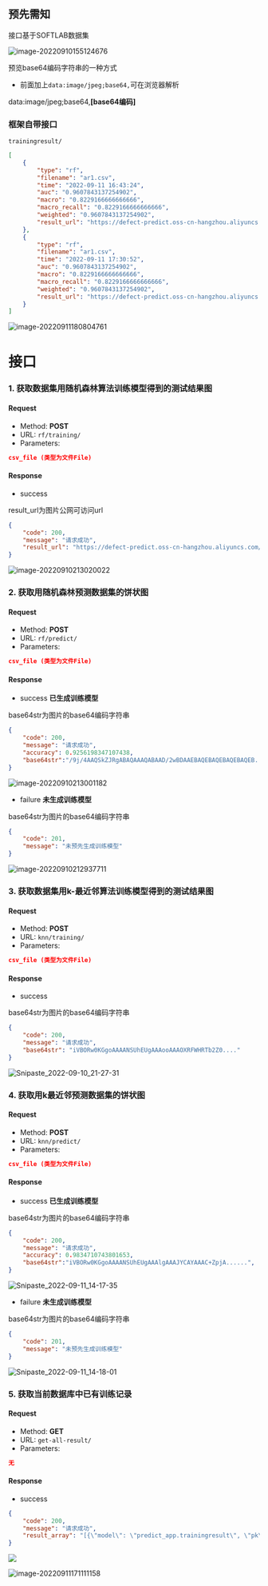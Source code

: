 ## 预先需知

接口基于SOFTLAB数据集

![image-20220910155124676](https://ressmatthew-picture-cloud-storage.oss-cn-hangzhou.aliyuncs.com/img/image-20220910155124676.png)



预览base64编码字符串的一种方式

* 前面加上`data:image/jpeg;base64,`可在浏览器解析

data:image/jpeg;base64,**[base64编码]**



### 框架自带接口

`trainingresult/`

```json
[
    {
        "type": "rf",
        "filename": "ar1.csv",
        "time": "2022-09-11 16:43:24",
        "auc": "0.9607843137254902",
        "macro": "0.8229166666666666",
        "macro_recall": "0.8229166666666666",
        "weighted": "0.9607843137254902",
        "result_url": "https://defect-predict.oss-cn-hangzhou.aliyuncs.com/images/cc6905d8-31ad-11ed-a318-acde48001122.png"
    },
    {
        "type": "rf",
        "filename": "ar1.csv",
        "time": "2022-09-11 17:30:52",
        "auc": "0.9607843137254902",
        "macro": "0.8229166666666666",
        "macro_recall": "0.8229166666666666",
        "weighted": "0.9607843137254902",
        "result_url": "https://defect-predict.oss-cn-hangzhou.aliyuncs.com/images/6db2d7ec-31b4-11ed-94b8-acde48001122.png"
    }
]
```

![image-20220911180804761](https://ressmatthew-picture-cloud-storage.oss-cn-hangzhou.aliyuncs.com/img/image-20220911180804761.png)



# 接口

### 1. 获取数据集用随机森林算法训练模型得到的测试结果图

#### Request

- Method: **POST**
- URL: `rf/training/`
- Parameters:

```json
csv_file (类型为文件File)
```



#### Response

- success         

result_url为图片公网可访问url

```json
{
    "code": 200,
    "message": "请求成功",
    "result_url": "https://defect-predict.oss-cn-hangzhou.aliyuncs.com/images/cc6905d8-31ad-11ed-a318-acde48001122.png"
}
```



![image-20220910213020022](https://ressmatthew-picture-cloud-storage.oss-cn-hangzhou.aliyuncs.com/img/image-20220910213020022.png)



### 2. 获取用随机森林预测数据集的饼状图

#### Request

- Method: **POST**
- URL: `rf/predict/`
- Parameters:

```json
csv_file (类型为文件File)
```



#### Response

- success  **已生成训练模型**        

base64str为图片的base64编码字符串

```json
{
    "code": 200,
    "message": "请求成功",
    "accuracy": 0.9256198347107438,
    "base64str":"/9j/4AAQSkZJRgABAQAAAQABAAD/2wBDAAEBAQEBAQEBAQEBAQEB......",
}
```

![image-20220910213001182](https://ressmatthew-picture-cloud-storage.oss-cn-hangzhou.aliyuncs.com/img/image-20220910213001182.png)

- failure  **未生成训练模型**        

base64str为图片的base64编码字符串

```json
{
    "code": 201,
    "message": "未预先生成训练模型"
}
```



![image-20220910212937711](https://ressmatthew-picture-cloud-storage.oss-cn-hangzhou.aliyuncs.com/img/image-20220910212937711.png)

### 3. 获取数据集用k-最近邻算法训练模型得到的测试结果图

#### Request

- Method: **POST**
- URL: `knn/training/`
- Parameters:

```json
csv_file (类型为文件File)
```



#### Response

- success         

base64str为图片的base64编码字符串

```json
{
    "code": 200,
    "message": "请求成功",
    "base64str": "iVBORw0KGgoAAAANSUhEUgAAAooAAAOXRFWHRTb2Z0...."
}
```



![Snipaste_2022-09-10_21-27-31](https://aliyun-oss-image.oss-cn-shenzhen.aliyuncs.com/img/202209102128764.png)



### 4. 获取用k最近邻预测数据集的饼状图

#### Request

- Method: **POST**
- URL: `knn/predict/`
- Parameters:

```json
csv_file (类型为文件File)
```



#### Response

- success  **已生成训练模型**        

base64str为图片的base64编码字符串

```json
{
    "code": 200,
    "message": "请求成功",
    "accuracy": 0.9834710743801653,
    "base64str":"iVBORw0KGgoAAAANSUhEUgAAAlgAAAJYCAYAAAC+ZpjA......",
}
```



![Snipaste_2022-09-11_14-17-35](https://aliyun-oss-image.oss-cn-shenzhen.aliyuncs.com/img/202209111418939.png)





- failure  **未生成训练模型**        

base64str为图片的base64编码字符串

```json
{
    "code": 201,
    "message": "未预先生成训练模型"
}
```



![Snipaste_2022-09-11_14-18-01](https://aliyun-oss-image.oss-cn-shenzhen.aliyuncs.com/img/202209111418411.png)


### 5. 获取当前数据库中已有训练记录

#### Request

- Method: **GET**
- URL: `get-all-result/`
- Parameters:

```json
无
```



#### Response

- success         

```json
{
    "code": 200,
    "message": "请求成功",
    "result_array": "[{\"model\": \"predict_app.trainingresult\", \"pk\": 1, \"fields\": {\"type\": \"test\", \"filename\": \"test\", \"time\": \"test\", \"auc\": \"test\", \"macro\": \"test\", \"macro_recall\": \"test\", \"weighted\": \"result_url\", \"result_url\": \"\"}}, {\"model\": \"predict_app.trainingresult\", \"pk\": 2, \"fields\": {\"type\": \"test\", \"filename\": \"test\", \"time\": \"test\", \"auc\": \"test\", \"macro\": \"test\", \"macro_recall\": \"test\", \"weighted\": \"test\", \"result_url\": \"test\"}}, {\"model\": \"predict_app.trainingresult\", \"pk\": 3, \"fields\": {\"type\": \"rf\", \"filename\": \"ar1.csv\", \"time\": \"2022-09-11 16:43:24\", \"auc\": \"0.9607843137254902\", \"macro\": \"0.8229166666666666\", \"macro_recall\": \"0.8229166666666666\", \"weighted\": \"0.9607843137254902\", \"result_url\": \"https://defect-predict.oss-cn-hangzhou.aliyuncs.com/images/cc6905d8-31ad-11ed-a318-acde48001122.png\"}}]"
}
```

![](https://ressmatthew-picture-cloud-storage.oss-cn-hangzhou.aliyuncs.com/img/image-20220911171050488.png)

![image-20220911171111158](https://ressmatthew-picture-cloud-storage.oss-cn-hangzhou.aliyuncs.com/img/image-20220911171111158.png)

